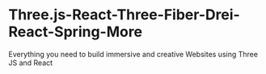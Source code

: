 # Three.js-React-Three-Fiber-Drei-React-Spring-More
Everything you need to build immersive and creative Websites using Three JS and React
